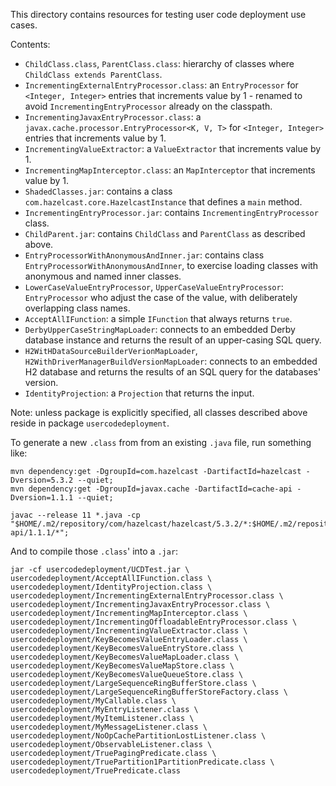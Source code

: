 This directory contains resources for testing user code deployment use cases.

Contents:

- `ChildClass.class`, `ParentClass.class`: hierarchy of classes where `ChildClass extends ParentClass`.
- `IncrementingExternalEntryProcessor.class`: an `EntryProcessor` for `<Integer, Integer>` entries that increments value by 1 - renamed to avoid `IncrementingEntryProcessor` already on the classpath.
- `IncrementingJavaxEntryProcessor.class`: a `javax.cache.processor.EntryProcessor<K, V, T>` for `<Integer, Integer>` entries that increments value by 1.
- `IncrementingValueExtractor`: a `ValueExtractor` that increments value by 1.
- `IncrementingMapInterceptor.class`: an `MapInterceptor` that increments value by 1.
- `ShadedClasses.jar`: contains a class `com.hazelcast.core.HazelcastInstance` that defines a `main` method.
- `IncrementingEntryProcessor.jar`: contains `IncrementingEntryProcessor` class.
- `ChildParent.jar`: contains `ChildClass` and `ParentClass` as described above.
- `EntryProcessorWithAnonymousAndInner.jar`: contains class `EntryProcessorWithAnonymousAndInner`, to exercise loading classes with anonymous and named inner classes.
- `LowerCaseValueEntryProcessor`, `UpperCaseValueEntryProcessor`: `EntryProcessor` who adjust the case of the value, with deliberately overlapping class names.
- `AcceptAllIFunction`: a simple `IFunction` that always returns `true`.
- `DerbyUpperCaseStringMapLoader`: connects to an embedded Derby database instance and returns the result of an upper-casing SQL query.
- `H2WitHDataSourceBuilderVerionMapLoader`, `H2WithDriverManagerBuildVersionMapLoader`: connects to an embedded H2 database and returns the results of an SQL query for the databases' version.
- `IdentityProjection`: a `Projection` that returns the input.

Note: unless package is explicitly specified, all classes described above reside in package `usercodedeployment`.

To generate a new `.class` from from an existing `.java` file, run something like:

```shell
mvn dependency:get -DgroupId=com.hazelcast -DartifactId=hazelcast -Dversion=5.3.2 --quiet;
mvn dependency:get -DgroupId=javax.cache -DartifactId=cache-api -Dversion=1.1.1 --quiet;

javac --release 11 *.java -cp "$HOME/.m2/repository/com/hazelcast/hazelcast/5.3.2/*:$HOME/.m2/repository/javax/cache/cache-api/1.1.1/*";
```

And to  compile those `.class`' into a `.jar`:

```shell
jar -cf usercodedeployment/UCDTest.jar \
usercodedeployment/AcceptAllIFunction.class \
usercodedeployment/IdentityProjection.class \
usercodedeployment/IncrementingExternalEntryProcessor.class \
usercodedeployment/IncrementingJavaxEntryProcessor.class \
usercodedeployment/IncrementingMapInterceptor.class \
usercodedeployment/IncrementingOffloadableEntryProcessor.class \
usercodedeployment/IncrementingValueExtractor.class \
usercodedeployment/KeyBecomesValueEntryLoader.class \
usercodedeployment/KeyBecomesValueEntryStore.class \
usercodedeployment/KeyBecomesValueMapLoader.class \
usercodedeployment/KeyBecomesValueMapStore.class \
usercodedeployment/KeyBecomesValueQueueStore.class \
usercodedeployment/LargeSequenceRingBufferStore.class \
usercodedeployment/LargeSequenceRingBufferStoreFactory.class \
usercodedeployment/MyCallable.class \
usercodedeployment/MyEntryListener.class \
usercodedeployment/MyItemListener.class \
usercodedeployment/MyMessageListener.class \
usercodedeployment/NoOpCachePartitionLostListener.class \
usercodedeployment/ObservableListener.class \
usercodedeployment/TruePagingPredicate.class \
usercodedeployment/TruePartition1PartitionPredicate.class \
usercodedeployment/TruePredicate.class
```